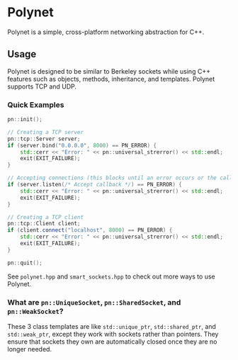 # Polynet
Polynet is a simple, cross-platform networking abstraction for C++.

## Usage
Polynet is designed to be similar to Berkeley sockets while using C++ features such as objects, methods, inheritance, and templates. Polynet supports TCP and UDP.

### Quick Examples
```cpp
pn::init();

// Creating a TCP server
pn::tcp::Server server;
if (server.bind("0.0.0.0", 8000) == PN_ERROR) {
    std::cerr << "Error: " << pn::universal_strerror() << std::endl;
    exit(EXIT_FAILURE);
}

// Accepting connections (this blocks until an error occurs or the callback returns false)
if (server.listen(/* Accept callback */) == PN_ERROR) {
    std::cerr << "Error: " << pn::universal_strerror() << std::endl;
    exit(EXIT_FAILURE);
}

// Creating a TCP client
pn::tcp::Client client;
if (client.connect("localhost", 8000) == PN_ERROR) {
    std::cerr << "Error: " << pn::universal_strerror() << std::endl;
    exit(EXIT_FAILURE);
}

pn::quit();
```
See `polynet.hpp` and `smart_sockets.hpp` to check out more ways to use Polynet.

### What are `pn::UniqueSocket`, `pn::SharedSocket`, and `pn::WeakSocket`?
These 3 class templates are like `std::unique_ptr`, `std::shared_ptr`, and `std::weak_ptr`, except they work with sockets rather than pointers. They ensure that sockets they own are automatically closed once they are no longer needed.
